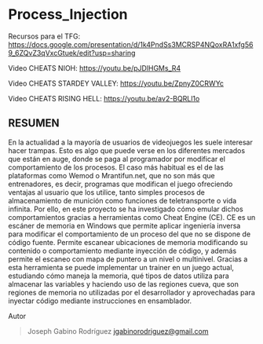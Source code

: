 # Process_Injection
Recursos para el TFG: https://docs.google.com/presentation/d/1k4PndSs3MCRSP4NQoxRA1xfg569_6ZQvZ3qVxcGtuek/edit?usp=sharing

Video CHEATS NIOH: https://youtu.be/pJDlHGMs_R4

Video CHEATS STARDEY VALLEY: https://youtu.be/ZpnyZ0CRWYc

Video CHEATS RISING HELL: https://youtu.be/av2-BQRLl1o


## RESUMEN
En la actualidad a la mayoría de usuarios de videojuegos les suele interesar hacer trampas.
Esto es algo que puede verse en los diferentes mercados que están en auge, donde se paga
al programador por modificar el comportamiento de los procesos. El caso más habitual es
el de las plataformas como Wemod o Mrantifun.net, que no son más que entrenadores, es
decir, programas que modifican el juego ofreciendo ventajas al usuario que los utilice,
tanto simples procesos de almacenamiento de munición como funciones de teletransporte
o vida infinita.
Por ello, en este proyecto se ha investigado cómo emular dichos comportamientos
gracias a herramientas como Cheat Engine (CE). CE es un escáner de memoria en
Windows que permite aplicar ingeniería inversa para modificar el comportamiento de
un proceso del que no se dispone de código fuente. Permite escanear ubicaciones de
memoria modificando su contenido o comportamiento mediante inyección de código,
y además permite el escaneo con mapa de puntero a un nivel o multinivel. Gracias a
esta herramienta se puede implementar un trainer en un juego actual, estudiando cómo
maneja la memoria, qué tipos de datos utiliza para almacenar las variables y haciendo
uso de las regiones cueva, que son regiones de memoria no utilizadas por el desarrollador
y aprovechadas para inyectar código mediante instrucciones en ensamblador.

Autor
> Joseph Gabino Rodríguez
> jgabinorodriguez@gmail.com
> 
